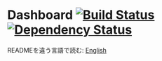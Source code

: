 Dashboard [![Build Status](https://travis-ci.org/SIROK/dashboard.svg?branch=master)](https://travis-ci.org/SIROK/dashboard) [![Dependency Status](https://gemnasium.com/SIROK/bootstrap-dashboard.svg)](https://gemnasium.com/SIROK/bootstrap-dashboard)
===================

READMEを違う言語で読む: [English](README.md)
